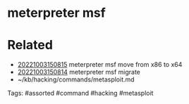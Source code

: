 # meterpreter msf

# Related
- [20221003150815](/zet/20221003150815/README.md) meterpreter msf move from x86 to x64
- [20221003150814](/zet/20221003150814/README.md) meterpreter msf migrate
- ~/kb/hacking/commands/metasploit.md

Tags:
    #assorted #command #hacking #metasploit
